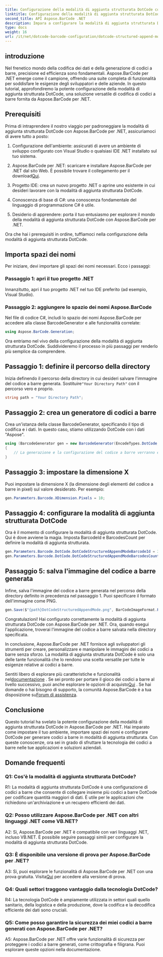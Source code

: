 ```yaml
---
title: Configurazione della modalità di aggiunta strutturata DotCode con Aspose.BarCode per .NET
linktitle: Configurazione della modalità di aggiunta strutturata DotCode
second_title: API Aspose.BarCode .NET
description: Impara a configurare la modalità di aggiunta strutturata DotCode con Aspose.BarCode per .NET e crea codici a barre efficienti.
type: docs
weight: 16
url: /it/net/dotcode-barcode-configuration/dotcode-structured-append-mode-configuration/
---
```

## introduzione

Nel frenetico mondo della codifica dei dati e della generazione di codici a barre, precisione ed efficienza sono fondamentali. Aspose.BarCode per .NET emerge come il campione, offrendo una suite completa di funzionalità per soddisfare le esigenze degli sviluppatori e delle aziende. In questo tutorial, approfondiremo la potente configurazione della modalità di aggiunta strutturata DotCode, una soluzione versatile di codifica di codici a barre fornita da Aspose.BarCode per .NET.

## Prerequisiti

Prima di intraprendere il nostro viaggio per padroneggiare la modalità di aggiunta strutturata DotCode con Aspose.BarCode per .NET, assicuriamoci di avere tutto a posto:

1. Configurazione dell'ambiente: assicurati di avere un ambiente di sviluppo configurato con Visual Studio o qualsiasi IDE .NET installato sul tuo sistema.

2.  Aspose.BarCode per .NET: scaricare e installare Aspose.BarCode per .NET dal sito Web. È possibile trovare il collegamento per il download[Qui](https://releases.aspose.com/barcode/net/).

3. Progetto IDE: crea un nuovo progetto .NET o aprine uno esistente in cui desideri lavorare con la modalità di aggiunta strutturata DotCode.

4. Conoscenza di base di C#: una conoscenza fondamentale del linguaggio di programmazione C# è utile.

5. Desiderio di apprendere: porta il tuo entusiasmo per esplorare il mondo della modalità di aggiunta strutturata DotCode con Aspose.BarCode per .NET.

Ora che hai i prerequisiti in ordine, tuffiamoci nella configurazione della modalità di aggiunta strutturata DotCode.

## Importa spazi dei nomi

Per iniziare, devi importare gli spazi dei nomi necessari. Ecco i passaggi:

### Passaggio 1: apri il tuo progetto .NET

Innanzitutto, apri il tuo progetto .NET nel tuo IDE preferito (ad esempio, Visual Studio).

### Passaggio 2: aggiungere lo spazio dei nomi Aspose.BarCode

Nel file di codice C#, includi lo spazio dei nomi Aspose.BarCode per accedere alla classe BarcodeGenerator e alle funzionalità correlate:

```csharp
using Aspose.BarCode.Generation;
```

Ora entriamo nel vivo della configurazione della modalità di aggiunta strutturata DotCode. Suddivideremo il processo in più passaggi per renderlo più semplice da comprendere.

## Passaggio 1: definire il percorso della directory

 Inizia definendo il percorso della directory in cui desideri salvare l'immagine del codice a barre generata. Sostituire`"Your Directory Path"` con il percorso vero e proprio.

```csharp
string path = "Your Directory Path";
```

## Passaggio 2: crea un generatore di codici a barre

Crea un'istanza della classe BarcodeGenerator, specificando il tipo di codifica e i dati. In questo caso, stiamo utilizzando DotCode con i dati "Aspose".

```csharp
using (BarcodeGenerator gen = new BarcodeGenerator(EncodeTypes.DotCode, "Aspose"))
{
    // La generazione e la configurazione del codice a barre verranno eseguite qui.
}
```

## Passaggio 3: impostare la dimensione X

Puoi impostare la dimensione X (la dimensione degli elementi del codice a barre in pixel) sul valore desiderato. Per esempio:

```csharp
gen.Parameters.Barcode.XDimension.Pixels = 10;
```

## Passaggio 4: configurare la modalità di aggiunta strutturata DotCode

Ora è il momento di configurare la modalità di aggiunta strutturata DotCode. Qui è dove avviene la magia. Imposta BarcodeId e BarcodesCount per definire la modalità di aggiunta strutturata.

```csharp
gen.Parameters.Barcode.DotCode.DotCodeStructuredAppendModeBarcodeId = 3;
gen.Parameters.Barcode.DotCode.DotCodeStructuredAppendModeBarcodesCount = 5;
```

## Passaggio 5: salva l'immagine del codice a barre generata

Infine, salva l'immagine del codice a barre generata nel percorso della directory definito in precedenza nel passaggio 1. Puoi specificare il formato dell'immagine come PNG.

```csharp
gen.Save($"{path}DotCodeStructuredAppendMode.png", BarCodeImageFormat.Png);
```

Congratulazioni! Hai configurato correttamente la modalità di aggiunta strutturata DotCode con Aspose.BarCode per .NET. Ora, quando esegui l'applicazione, troverai l'immagine del codice a barre salvata nella directory specificata.

In conclusione, Aspose.BarCode per .NET fornisce agli sviluppatori gli strumenti per creare, personalizzare e manipolare le immagini dei codici a barre senza sforzo. La modalità di aggiunta strutturata DotCode è solo una delle tante funzionalità che lo rendono una scelta versatile per tutte le esigenze relative ai codici a barre.

 Sentiti libero di esplorare più caratteristiche e funzionalità nel[documentazione](https://reference.aspose.com/barcode/net/) . Se sei pronto per portare il gioco dei codici a barre al livello successivo, puoi anche esplorare le opzioni di acquisto[Qui](https://purchase.aspose.com/buy) . Se hai domande o hai bisogno di supporto, la comunità Aspose.BarCode è a tua disposizione su[Forum di assistenza](https://forum.aspose.com/c/barcode/13).

## Conclusione

Questo tutorial ha svelato la potente configurazione della modalità di aggiunta strutturata DotCode in Aspose.BarCode per .NET. Hai imparato come impostare il tuo ambiente, importare spazi dei nomi e configurare DotCode per generare codici a barre in modalità di aggiunta strutturata. Con queste conoscenze, ora sei in grado di sfruttare la tecnologia dei codici a barre nelle tue applicazioni e soluzioni aziendali.

## Domande frequenti

### Q1: Cos'è la modalità di aggiunta strutturata DotCode?

R1: La modalità di aggiunta strutturata DotCode è una configurazione di codici a barre che consente di collegare insieme più codici a barre DotCode per codificare quantità maggiori di dati. È utile per le applicazioni che richiedono un'archiviazione e un recupero efficienti dei dati.

### Q2: Posso utilizzare Aspose.BarCode per .NET con altri linguaggi .NET come VB.NET?

A2: Sì, Aspose.BarCode per .NET è compatibile con vari linguaggi .NET, incluso VB.NET. È possibile seguire passaggi simili per configurare la modalità di aggiunta strutturata DotCode.

### Q3: È disponibile una versione di prova per Aspose.BarCode per .NET?

A3: Sì, puoi esplorare le funzionalità di Aspose.BarCode per .NET con una prova gratuita. Visita[Qui](https://releases.aspose.com/) per accedere alla versione di prova.

### Q4: Quali settori traggono vantaggio dalla tecnologia DotCode?

R4: La tecnologia DotCode è ampiamente utilizzata in settori quali quello sanitario, della logistica e della produzione, dove la codifica e la decodifica efficiente dei dati sono cruciali.

### Q5: Come posso garantire la sicurezza dei miei codici a barre generati con Aspose.BarCode per .NET?

A5: Aspose.BarCode per .NET offre varie funzionalità di sicurezza per proteggere i codici a barre generati, come crittografia e filigrana. Puoi esplorare queste opzioni nella documentazione.
